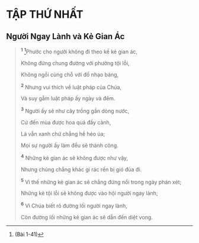 # TẬP THỨ NHẤT

## Người Ngay Lành và Kẻ Gian Ác

> <sup><b>1</b></sup> [^1@-6cf68c80-531b-4579-bfe0-354ce8b5894c]Phước cho người không đi theo kế kẻ gian ác,
>
> Không đứng chung đường với phường tội lỗi,
>
> Không ngồi cùng chỗ với đồ nhạo báng,
>
> <sup><b>2</b></sup> Nhưng vui thích về luật pháp của Chúa,
>
> Và suy gẫm luật pháp ấy ngày và đêm.
>
> <sup><b>3</b></sup> Người ấy sẽ như cây trồng gần dòng nước,
>
> Cứ đến mùa được hoa quả đầy cành,
>
> Lá vẫn xanh chứ chẳng hề héo úa;
>
> Mọi sự người ấy làm đều sẽ thành công.
>
> <sup><b>4</b></sup> Những kẻ gian ác sẽ không được như vậy,
>
> Nhưng chúng chẳng khác gì rác rến bị gió đùa đi.
>
> <sup><b>5</b></sup> Vì thế những kẻ gian ác sẽ chẳng đứng nổi trong ngày phán xét;
>
> Những kẻ tội lỗi sẽ không được vào hội người ngay lành;
>
> <sup><b>6</b></sup> Vì Chúa biết rõ đường lối người ngay lành,
>
> Còn đường lối những kẻ gian ác sẽ dẫn đến diệt vong.

[^1@-6cf68c80-531b-4579-bfe0-354ce8b5894c]: (Bài 1-41)
